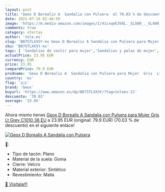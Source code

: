 ```yaml
---
layout: post
title: 'Geox D Borealis A  Sandalia con Pulsera  al 70.03 % de descuento'
date: 2021-07-16 02:46:59
image: 'https://m.media-amazon.com/images/I/41cxqeE3V6L._SL500_._SL400_.jpg'
comments: true
category: ofertas
author: 'tole.es'
slug: 'B07STLXXSY-es Geox D Borealis A Sandalia con Pulsera para Mujer Gris Lt...'
sku: 'B07STLXXSY-es'
tags: [ 'Sandalias de vestir para mujer','Sandalias y palas de mujer','Zapatos','Zapatos para mujer','Zapatos y complementos','geox','sandalia', ]
actualPrice: 23.95 EUR
currency: EUR
price: 23.95
comparePrice: 79.9 EUR
prodname: 'Geox D Borealis A  Sandalia con Pulsera para Mujer  Gris  Lt Grey C1010   36 EU'
country: 'es'
flag: '🇪🇸'
brand: 'Geox'
buyurl: 'https://www.amazon.es/dp/B07STLXXSY/?tag=tolees-21'
descuento: '70.03'
average: '23.95'
---
```


Ahora mismo tienes [Geox D Borealis A  Sandalia con Pulsera para Mujer  Gris  Lt Grey C1010   36 EU](https://www.amazon.es/dp/B07STLXXSY/?tag=tolees-21) a 23.95 EUR (original: 79.9 EUR) (70.03 %  de descuento) en el siguiente enlace!

[![Geox D Borealis A  Sandalia con Pulsera ](https://m.media-amazon.com/images/I/41cxqeE3V6L._SL500_._SL400_.jpg)](https://www.amazon.es/dp/B07STLXXSY/?tag=tolees-21)

🔎:

- Tipo de tacón: Plano
- Material de la suela: Goma
- Cierre: Velcro
- Material exterior: Sintético
- Revestimiento: Malla

[🛒 Visítala!!!](https://www.amazon.es/dp/B07STLXXSY/?tag=tolees-21)
